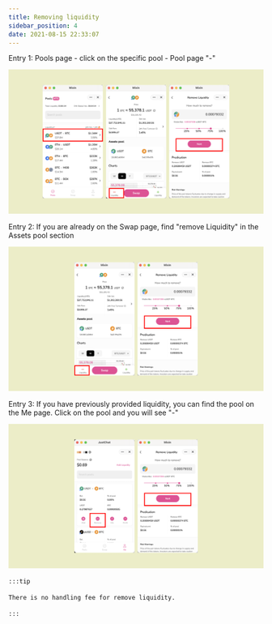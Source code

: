 ```yaml
---
title: Removing liquidity
sidebar_position: 4
date: 2021-08-15 22:33:07
---
```


Entry 1: Pools page - click on the specific pool - Pool page "-"

![](../assets/remove-liquidity-p1.png)

Entry 2: If you are already on the Swap page, find "remove Liquidity" in the Assets pool section

![](../assets/remove-liquidity-p2.png)

Entry 3: If you have previously provided liquidity, you can find the pool on the Me page. Click on the pool and you will see "-"

![](../assets/remove-liquidity-p3.png)

````mdx-code-block
:::tip

There is no handling fee for remove liquidity.

:::
````